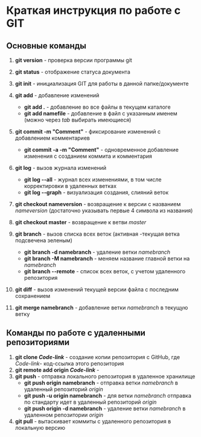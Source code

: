 # Краткая инструкция по работе с GIT

## Основные команды

1. **git version** - проверка версии программы git

2. **git status** - отображение статуса документа

3. **git init** - инициализация GIT для работы в данной папке/документе

4. **git add** - добавление изменений
     * **git add .** - добавление во все файлы в текущем каталоге
     * **git add namefile** - добавление в файл с указанным именем (можно через *tab* выбирать имеющиеся)

5. **git commit -m "Comment"** - фиксирование изменений с добавлением комментариев
    *  **git commit -a -m "Comment"** - одновременное добавление изменения с созданием коммита и комментария

5. **git log** - вызов журнала изменений
    * **git log --all** - журнал всех изменениями, в том числе корректировки в удаленных ветках
    * **git log --graph** - визуализация создания, слияний веток
6. **git checkout nameversion** - возвращение к версии с названием *nameversion* (достаточно указывать первые 4 символа из названия)
7. **git checkout master** - возвращение к ветви *master*
8. **git branch** - вызов списка всех веток (активная -текущая ветка подсвечена зеленым)
    * __git branch -d namebranch__ - удаление ветки *namebranch*
    * __git branch -M namebranch__ - меняем название главной ветки на *namebranch*
    * __git branch --remote__ - список всех веток, с учетом удаленного репозитория
9. **git diff** - вызов изменений текущей версии файла с последним сохранением
10. **git merge namebranch** - добавление ветки *namebranch* в текущую ветку
## Команды по работе с удаленными репозиториями
1. **git clone _Code-link_** - создание копии репозитория с GitHub, где *Code-link*- код-ссылка этого репозитория
2. **git remote add origin _Code-link_** - 
3. **git push** - отправка локального репозитория в удаленное хранилище
   * **git push origin namebranch** - отправка ветки *namebranch* в удаленный репозиторий *origin*
   * **git push -u origin namebranch** - для ветки *namebranch* отправка по стандарту идет в удаленный репозиторий *origin*
   * **git push origin -d namebranch** - удаление ветки *namebranch* в удаленном репозитории *origin*
4. **git pull** - вытаскивает коммиты с удаленного репозитория в локальную версию

